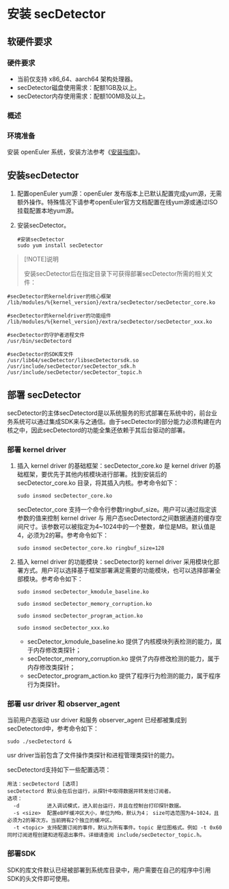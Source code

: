 # 安装 secDetector

## 软硬件要求

### 硬件要求

* 当前仅支持 x86_64、aarch64 架构处理器。
* secDetector磁盘使用需求：配额1GB及以上。
* secDetector内存使用需求：配额100MB及以上。

### 概述               

### 环境准备

安装 openEuler 系统，安装方法参考《[安装指南](https://docs.openeuler.openatom.cn/zh/docs/24.03_LTS_SP2/server/installation_upgrade/installation/installation_on_servers.html)》。

## 安装secDetector

1. 配置openEuler yum源：openEuler 发布版本上已默认配置完成yum源，无需额外操作。特殊情况下请参考openEuler官方文档配置在线yum源或通过ISO挂载配置本地yum源。

2. 安装secDetector。

   ```shell
   #安装secDetector
   sudo yum install secDetector
   ```

> [!NOTE]说明
>
> 安装secDetector后在指定目录下可获得部署secDetector所需的相关文件：

```shell
#secDetector的kerneldriver的核心框架
/lib/modules/%{kernel_version}/extra/secDetector/secDetector_core.ko

#secDetector的kerneldriver的功能组件
/lib/modules/%{kernel_version}/extra/secDetector/secDetector_xxx.ko

#secDetector的守护者进程文件
/usr/bin/secDetectord

#secDetector的SDK库文件
/usr/lib64/secDetector/libsecDetectorsdk.so
/usr/include/secDetector/secDetector_sdk.h
/usr/include/secDetector/secDetector_topic.h
```

## 部署 secDetector

secDetector的主体secDetectord是以系统服务的形式部署在系统中的，前台业务系统可以通过集成SDK来与之通信。由于secDetector的部分能力必须构建在内核之中，因此secDetectord的功能全集还依赖于其后台驱动的部署。

### 部署 kernel driver

1. 插入 kernel driver 的基础框架：secDetector_core.ko 是 kernel driver 的基础框架，要优先于其他内核模块进行部署。找到安装后的 secDetector_core.ko 目录，将其插入内核。参考命令如下：

   ```shell
   sudo insmod secDetector_core.ko
   ```

   secDetector_core 支持一个命令行参数ringbuf_size。用户可以通过指定该参数的值来控制 kernel driver 与 用户态secDetectord之间数据通道的缓存空间尺寸。该参数可以被指定为4~1024中的一个整数，单位是MB。默认值是4，必须为2的幂。参考命令如下：

   ```shell
   sudo insmod secDetector_core.ko ringbuf_size=128
   ```

2. 插入 kernel driver 的功能模块：secDetector的 kernel driver 采用模块化部署方式。用户可以选择基于框架部署满足需要的功能模块，也可以选择部署全部模块。参考命令如下：

   ```shell
   sudo insmod secDetector_kmodule_baseline.ko
   
   sudo insmod secDetector_memory_corruption.ko
   
   sudo insmod secDetector_program_action.ko
   
   sudo insmod secDetector_xxx.ko
   ```

   - secDetector_kmodule_baseline.ko 提供了内核模块列表检测的能力，属于内存修改类探针；
   - secDetector_memory_corruption.ko 提供了内存修改检测的能力，属于内存修改类探针；
   - secDetector_program_action.ko 提供了程序行为检测的能力，属于程序行为类探针。

### 部署 usr driver 和 observer_agent

当前用户态驱动 usr driver 和服务 observer_agent 已经都被集成到secDetectord中，参考命令如下：

```shell
sudo ./secDetectord &
```

usr driver当前包含了文件操作类探针和进程管理类探针的能力。

secDetectord支持如下一些配置选项：

```text
用法：secDetectord [选项]
secDetectord 默认会在后台运行，从探针中取得数据并转发给订阅者。
选项：
  -d         进入调试模式，进入前台运行，并且在控制台打印探针数据。
  -s <size>  配置eBPF缓冲区大小，单位为Mb，默认为4； size可选范围为4~1024，且必须为2的幂次方。当前拥有2个独立的缓冲区。
  -t <topic> 支持配置订阅的事件，默认为所有事件。topic 是位图格式。例如 -t 0x60 同时订阅进程创建和进程退出事件。详细请查阅 include/secDetector_topic.h。
```

### 部署SDK

SDK的库文件默认已经被部署到系统库目录中，用户需要在自己的程序中引用SDK的头文件即可使用。
